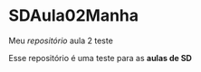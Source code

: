 # SDAula02Manha
Meu _repositório_ aula 2 teste

Esse repositório é uma teste para as **aulas de SD**

